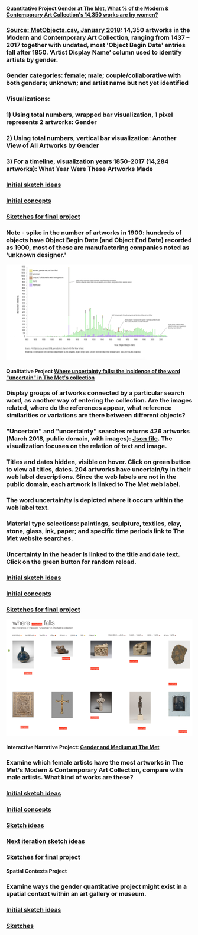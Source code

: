 #### Quantitative Project [Gender at The Met, What % of the Modern & Contemporary Art Collection's 14,350 works are by women?](https://churc.github.io/MajorStudio1/MetProjects/gender) 
   
   
### [Source: MetObjects.csv, January 2018](https://github.com/churc/MajorStudio1/tree/master/MetProjects/gender/assets): 14,350 artworks in the Modern and Contemporary Art Collection, ranging from 1437 – 2017 together with undated, most 'Object Begin Date' entries fall after 1850. ‘Artist Display Name’ column used to identify artists by gender. 
### Gender categories: female; male; couple/collaborative with both genders; unknown; and artist name but not yet identified 


### Visualizations:
### 1)   Using total numbers, wrapped bar visualization, 1 pixel represents 2 artworks: Gender  
### 2)   Using total numbers, vertical bar visualization: Another View of All Artworks by Gender
### 3)   For a timeline, visualization years 1850-2017 (14,284 artworks):  What Year Were These Artworks Made

### [Initial sketch ideas](https://github.com/churc/MajorStudio1/blob/master/MetProjects/gender/assets/initialsketches.png)
### [Initial concepts](https://github.com/churc/MajorStudio1/blob/master/MetProjects/MetProject_process_description.pdf)
### [Sketches for final project](https://github.com/churc/MajorStudio1/blob/master/MetProjects/MetProjects_churchouse.pdf) 


### Note - spike in the number of artworks in 1900: hundreds of objects have Object Begin Date (and Object End Date) recorded as 1900, most of these are manufactoring companies noted as 'unknown designer.'














![by Year](MetProjects/gender/assets/gender_timelineChart.png)

















#### Qualitative Project [Where uncertainty falls: the incidence of the word "uncertain" in The Met's collection](https://churc.github.io/MajorStudio1/MetProjectsQual/uncertainty)

### Display groups of artworks connected by a particular search word, as another way of entering the collection. Are the images related, where do the references appear, what reference similarities or variations are there between different objects?  

### "Uncertain" and "uncertainty" searches returns 426 artworks (March 2018, public domain, with images): [Json file](https://github.com/churc/MajorStudio1/tree/master/MetProjectsQual/uncertainty/assets). The visualization focuses on the relation of text and image. 
### Titles and dates hidden, visible on hover. Click on green button to view all titles, dates. 204 artworks have uncertain/ty in their web label descriptions. Since the web labels are not in the public domain, each artwork is linked to The Met web label. 
### The word uncertain/ty is depicted where it occurs within the web label text.
### Material type selections: paintings, sculpture, textiles, clay, stone, glass, ink, paper; and specific time periods link to The Met website searches.
### Uncertainty in the header is linked to the title and date text. Click on the green button for random reload.


### [Initial sketch ideas](https://github.com/churc/MajorStudio1/blob/master/MetProjectsQual/MetQual_churchouse.pdf)
### [Initial concepts](https://github.com/churc/MajorStudio1/blob/master/MetProjectsQual/MetQualConcepts2_clarechurchouse.pdf)
### [Sketches for final project](https://github.com/churc/MajorStudio1/blob/master/MetProjectsQual/MetQual_uncertainty_churchouse.pdf) 





![where uncertainty falls](MetProjectsQual/uncertainty/assets/whereuncertainty.png)








#### Interactive Narrative Project: [Gender and Medium at The Met](https://churc.github.io/MajorStudio1/Interactive/genderObj/index.html)

### Examine which female artists have the most artworks in The Met's Modern & Contemporary Art Collection, compare with male artists. What kind of works are these?
### [Initial sketch ideas](https://github.com/churc/MajorStudio1/blob/master/Interactive/quant3_churchouse_project1.pdf)
### [Initial concepts](https://github.com/churc/MajorStudio1/blob/master/Interactive/Interactivity_quant_churchouse.pdf)
### [Sketch ideas](https://github.com/churc/MajorStudio1/blob/master/Interactive/quant2_churchouse_project2.pdf)
### [Next iteration sketch ideas](https://github.com/churc/MajorStudio1/blob/master/Interactive/quant4_churchouse-16.png)
### [Sketches for final project](https://github.com/churc/MajorStudio1/blob/master/Interactive/finalSketch.png)




#### Spatial Contexts Project

### Examine ways the gender quantitative project might exist in a spatial context within an art gallery or museum.
### [Initial sketch ideas](https://github.com/churc/MajorStudio1/blob/master/SpatialContexts/spatial_initialSketches.png)
### [Sketches](https://github.com/churc/MajorStudio1/blob/master/SpatialContexts/ProjectSketches.png)
